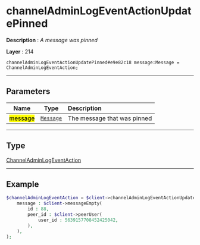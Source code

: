 # channelAdminLogEventActionUpdatePinned

**Description** : *A message was pinned*

**Layer** : 214

```tl
channelAdminLogEventActionUpdatePinned#e9e82c18 message:Message = ChannelAdminLogEventAction;
```

---

## Parameters

| Name | Type | Description |
| :---: | :---: | :--- |
| <mark>message</mark> | [`Message`](type/Message) | The message that was pinned |

---

## Type

[ChannelAdminLogEventAction](type/ChannelAdminLogEventAction)

---

## Example

```php
$channelAdminLogEventAction = $client->channelAdminLogEventActionUpdatePinned(
	message : $client->messageEmpty(
		id : 88,
		peer_id : $client->peerUser(
			user_id : 5639157708452425042,
		),
	),
);
```